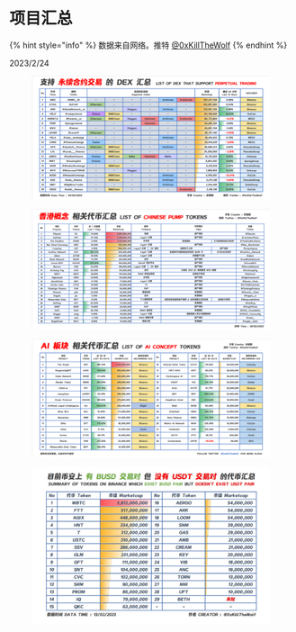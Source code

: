 # 项目汇总

{% hint style="info" %}
数据来自网络。推特 [@0xKillTheWolf](https://twitter.com/0xKillTheWolf)
{% endhint %}



2023/2/24

<figure><img src="../.gitbook/assets/image.png" alt=""><figcaption></figcaption></figure>

<figure><img src="../.gitbook/assets/image (1).png" alt=""><figcaption></figcaption></figure>

<figure><img src="../.gitbook/assets/image (2).png" alt=""><figcaption></figcaption></figure>

<figure><img src="../.gitbook/assets/image (3).png" alt=""><figcaption></figcaption></figure>
